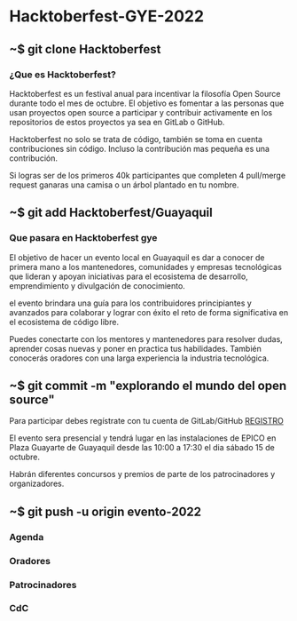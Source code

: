# Hacktoberfest-GYE-2022

<!-- ## ~$ git init -->

## ~$ git clone Hacktoberfest

### ¿Que es Hacktoberfest?

Hacktoberfest es un festival anual para incentivar la filosofía Open Source durante todo el mes de octubre. El objetivo es fomentar a las personas que usan proyectos open source a participar y contribuir activamente en los repositorios de estos proyectos ya sea en GitLab o GitHub.

Hacktoberfest no solo se trata de código, también se toma en cuenta contribuciones sin código. Incluso la contribución mas pequeña es una contribución.

Si logras ser de los primeros 40k participantes que completen 4 pull/merge request ganaras una camisa o un árbol plantado en tu nombre.

## ~$ git add Hacktoberfest/Guayaquil

### Que pasara en Hacktoberfest gye

El objetivo de hacer un evento local en Guayaquil es dar a conocer de primera mano a los mantenedores, comunidades y empresas tecnológicas que lideran y apoyan iniciativas para el ecosistema de desarrollo, emprendimiento y divulgación de conocimiento.

el evento brindara una guía para los contribuidores principiantes y avanzados para colaborar y lograr con éxito el reto de forma significativa en el ecosistema de código libre.

Puedes conectarte con los mentores y mantenedores para resolver dudas, aprender cosas nuevas y poner en practica tus habilidades. También conocerás oradores con una larga experiencia la industria tecnológica.

## ~$ git commit -m "explorando el mundo del open source"

Para participar debes regístrate con tu cuenta de GitLab/GitHub [REGISTRO](https://Hacktoberfest.com/)

El evento sera presencial y tendrá lugar en las instalaciones de EPICO en Plaza Guayarte de Guayaquil desde las 10:00 a 17:30 el dia sábado 15 de octubre.

Habrán diferentes concursos y premios de parte de los patrocinadores y organizadores.

## ~$ git push -u origin evento-2022

### Agenda

### Oradores

### Patrocinadores

### CdC
